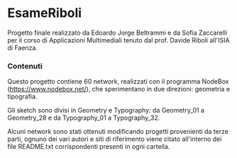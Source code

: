 # EsameRiboli
Progetto finale realizzato da Edoardo Jorge Beltrammi e da Sofia Zaccarelli per il corso di Applicazioni Multimediali tenuto dal prof. Davide Riboli all'ISIA di Faenza.
### Contenuti
Questo progetto contiene 60 network, realizzati con il programma NodeBox (https://www.nodebox.net/), che sperimentano in due direzioni: geometria e tipografia. 

Gli sketch sono divisi in Geometry e Typography: da Geometry_01 a Geometry_28 e da Typography_01 a Typography_32.

Alcuni network sono stati ottenuti modificando progetti provenienti da terze parti, ognuno dei vari autori e siti di riferimento viene citato all'interno dei file README.txt corrispondenti presenti in ogni cartella.
